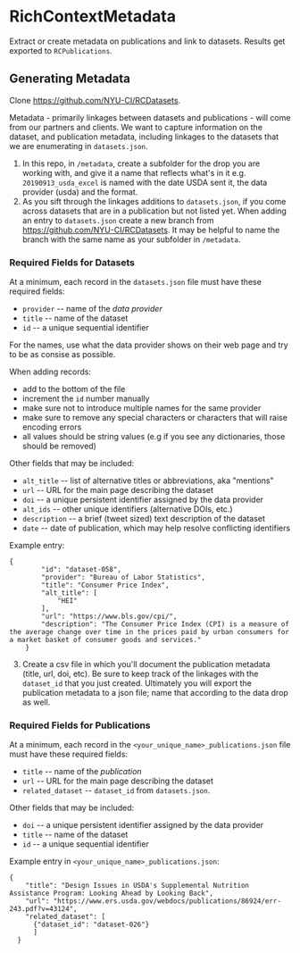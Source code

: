 # RichContextMetadata
Extract or create metadata on publications and link to datasets. Results get exported to `RCPublications`.

## Generating Metadata
Clone https://github.com/NYU-CI/RCDatasets.

Metadata - primarily linkages between datasets and publications - will come from 
our partners and clients. We want to capture information on the dataset, and publication metadata, including linkages to the datasets that we are enumerating in `datasets.json`.

1. In this repo, in `/metadata`, create a subfolder for the drop you are working with, and give it a name that reflects what's in it e.g. `20190913_usda_excel` is named with the date USDA sent it, the data provider (usda) and the format. 
2. As you sift through the linkages additions to `datasets.json`, if you come across datasets that are in a publication but not listed yet. When adding an entry to `datasets.json` create a new branch from https://github.com/NYU-CI/RCDatasets. It may be helpful to name the branch with the same name as your subfolder in `/metadata`.

### Required Fields for Datasets

At a minimum, each record in the `datasets.json` file must have these
required fields:

  * `provider` -- name of the _data provider_
  * `title` -- name of the dataset
  * `id` -- a unique sequential identifier

For the names, use what the data provider shows on their web page and
try to be as consise as possible.

When adding records:

  - add to the bottom of the file
  - increment the `id` number manually
  - make sure not to introduce multiple names for the same provider
  - make sure to remove any special characters or characters that will raise encoding errors
  - all values should be string values (e.g if you see any dictionaries, those should be removed)

Other fields that may be included:

  * `alt_title` -- list of alternative titles or abbreviations, aka "mentions"
  * `url` -- URL for the main page describing the dataset
  * `doi` -- a unique persistent identifier assigned by the data provider
  * `alt_ids` -- other unique identifiers (alternative DOIs, etc.)
  * `description` -- a brief (tweet sized) text description of the dataset
  * `date` -- date of publication, which may help resolve conflicting identifiers

Example entry:
```
{
        "id": "dataset-058",
        "provider": "Bureau of Labor Statistics",
        "title": "Consumer Price Index",
        "alt_title": [
            "HEI"
        ],
        "url": "https://www.bls.gov/cpi/",
        "description": "The Consumer Price Index (CPI) is a measure of the average change over time in the prices paid by urban consumers for a market basket of consumer goods and services."
    }
```

3. Create a csv file in which you'll document the publication metadata (title, url, doi, etc).  Be sure to keep track of the linkages with the `dataset_id` that you just created. Ultimately you will export the publication metadata to a json file; name that according to the data drop as well. 

### Required Fields for Publications

At a minimum, each record in the `<your_unique_name>_publications.json` file must have these required fields:

  * `title` -- name of the _publication_
  * `url` -- URL for the main page describing the dataset
  * `related_dataset` -- `dataset_id` from `datasets.json`. 

Other fields that may be included:
  * `doi` -- a unique persistent identifier assigned by the data provider
  * `title` -- name of the dataset
  * `id` -- a unique sequential identifier


Example entry in `<your_unique_name>_publications.json`:
```
{
    "title": "Design Issues in USDA's Supplemental Nutrition Assistance Program: Looking Ahead by Looking Back",
    "url": "https://www.ers.usda.gov/webdocs/publications/86924/err-243.pdf?v=43124",
    "related_dataset": [
      {"dataset_id": "dataset-026"}
      ]
  }

```